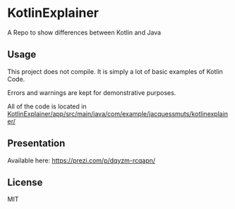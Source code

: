 # KotlinExplainer
A Repo to show differences between Kotlin and Java


## Usage
This project does not compile. It is simply a lot of basic examples of Kotlin Code.

Errors and warnings are kept for demonstrative purposes.

All of the code is located in [KotlinExplainer/app/src/main/java/com/example/jacquessmuts/kotlinexplainer/](https://github.com/JacquesSmuts/KotlinExplainer/tree/master/app/src/main/java/com/example/jacquessmuts/kotlinexplainer)



## Presentation
Available here:
https://prezi.com/p/dqyzm-rcqapn/

## License
MIT
